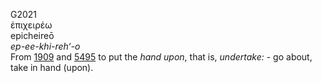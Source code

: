 <body>
  <p>G2021<br>  ἐπιχειρέω  <br> epicheireō  <br><i>ep-ee-khi-reh‘-o </i><br>From <a href="g1909.htm">1909</a> and <a href="g5495.htm">5495</a>  to put the <i>hand</i> <i>upon</i>, that is, <i>undertake:</i> - go about, take in hand (upon).<br></p>
 </body>